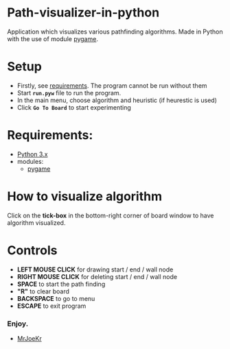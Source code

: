 # Path-visualizer-in-python
Application which visualizes various pathfinding algorithms. Made in Python with the use of module [pygame](https://www.pygame.org/).

# Setup
- Firstly, see [requirements](#requirements). The program cannot be run without them
- Start **``run.pyw``** file to run the program.
- In the main menu, choose algorithm and heuristic (if heurestic is used)
- Click **``Go To Board``** to start experimenting

# Requirements:
  - [Python 3.x](https://www.python.org/downloads/)
  - modules:
    - [pygame](https://www.pygame.org/)

# How to visualize algorithm
Click on the **tick-box** in the bottom-right corner of board window to have algorithm visualized.
    
# Controls
  - **LEFT MOUSE CLICK** for drawing start / end / wall node
  - **RIGHT MOUSE CLICK** for deleting start / end / wall node
  - **SPACE** to start the path finding
  - **"R"** to clear board
  - **BACKSPACE** to go to menu
  - **ESCAPE** to exit program

    
### Enjoy.

- [MrJoeKr](https://github.com/MrJoeKr)
